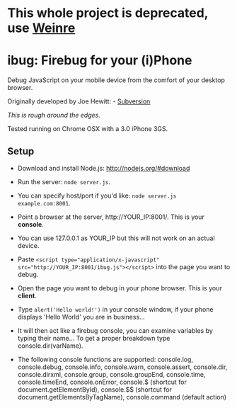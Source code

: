 This whole project is deprecated, use [Weinre](http://people.apache.org/~pmuellr/weinre/docs/latest/)
=====================================================================================================

ibug: Firebug for your (i)Phone
===============================

Debug JavaScript on your mobile device from the comfort of your desktop browser.

Originally developed by Joe Hewitt: - [Subversion](http://fbug.googlecode.com/svn/trunk/ibug/)

_This is rough around the edges._

Tested running on Chrome OSX with a 3.0 iPhone 3GS.

Setup
-----

* Download and install Node.js: http://nodejs.org/#download

* Run the server: `node server.js`. 
 
* You can specify host/port if you'd like: `node server.js example.com:8001`.

* Point a browser at the server, http://YOUR_IP:8001/. This is your **console**.

* You can use 127.0.0.1 as YOUR_IP but this will not work on an actual device.

* Paste `<script type="application/x-javascript" src="http://YOUR_IP:8001/ibug.js"></script>` into the page you want to debug.

* Open the page you want to debug in your phone browser. This is your **client**.

* Type `alert('Hello world!')` in your console window, if your phone displays 'Hello World' you are in business...

* It will then act like a firebug console, you can examine variables by typing their name... To get a proper breakdown type console.dir(varName).

* The following console functions are supported: console.log, console.debug, console.info, console.warn, console.assert, console.dir, console.dirxml, console.group, console.groupEnd, console.time, console.timeEnd, console.onError, console.$ (shortcut for document.getElementById), console.$$ (shortcut for document.getElementsByTagName), console.command (default action) 
